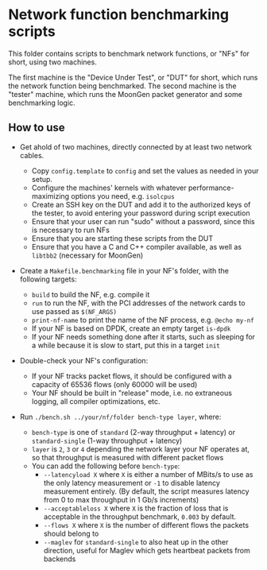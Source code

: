 # Network function benchmarking scripts

This folder contains scripts to benchmark network functions, or "NFs" for short, using two machines.

The first machine is the "Device Under Test", or "DUT" for short, which runs the network function being benchmarked.
The second machine is the "tester" machine, which runs the MoonGen packet generator and some benchmarking logic.

## How to use

- Get ahold of two machines, directly connected by at least two network cables.
  - Copy `config.template` to `config` and set the values as needed in your setup.
  - Configure the machines' kernels with whatever performance-maximizing options you need, e.g. `isolcpus`
  - Create an SSH key on the DUT and add it to the authorized keys of the tester, to avoid entering your password during script execution
  - Ensure that your user can run "sudo" without a password, since this is necessary to run NFs
  - Ensure that you are starting these scripts from the DUT
  - Ensure that you have a C and C++ compiler available, as well as `libtbb2` (necessary for MoonGen)

- Create a `Makefile.benchmarking` file in your NF's folder, with the following targets:
  - `build` to build the NF, e.g. compile it
  - `run` to run the NF, with the PCI addresses of the network cards to use passed as `$(NF_ARGS)`
  - `print-nf-name` to print the name of the NF process, e.g. `@echo my-nf`
  - If your NF is based on DPDK, create an empty target `is-dpdk`
  - If your NF needs something done after it starts, such as sleeping for a while because it is slow to start, put this in a target `init`

- Double-check your NF's configuration:
  - If your NF tracks packet flows, it should be configured with a capacity of 65536 flows (only 60000 will be used)
  - Your NF should be built in "release" mode, i.e. no extraneous logging, all compiler optimizations, etc.

- Run `./bench.sh ../your/nf/folder bench-type layer`, where:
  - `bench-type` is one of `standard` (2-way throughput + latency) or `standard-single` (1-way throughput + latency)
  - `layer` is `2`, `3` or `4` depending the network layer your NF operates at, so that throughput is measured with different packet flows
  - You can add the following before `bench-type`:
    - `--latencyload X` where `X` is either a number of MBits/s to use as the only latency measurement or `-1` to disable latency measurement entirely.
      (By default, the script measures latency from 0 to max throughput in 1 Gb/s increments)
    - `--acceptableloss X` where `X` is the fraction of loss that is acceptable in the throughput benchmark, `0.003` by default.
    - `--flows X` where `X` is the number of different flows the packets should belong to
    - `--maglev` for `standard-single` to also heat up in the other direction, useful for Maglev which gets heartbeat packets from backends

